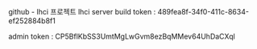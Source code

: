 github - lhci 프로젝트 lhci server build token : 489fea8f-34f0-411c-8634-ef252884b8f1

admin token : CP5BflKbSS3UmtMgLwGvm8ezBqMMev64UhDaCXql

